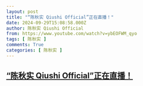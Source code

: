 ```yaml
---
layout: post
title: "“陈秋实 Qiushi Official”正在直播！"
date: 2024-09-29T15:08:58.000Z
author: 陈秋实 Qiushi Official
from: https://www.youtube.com/watch?v=ybEOFWM_qyo
tags: [ 陈秋实 ]
comments: True
categories: [ 陈秋实 ]
---
```

<!--1727622538000-->
[“陈秋实 Qiushi Official”正在直播！](https://www.youtube.com/watch?v=ybEOFWM_qyo)
------

<div>

</div>
